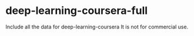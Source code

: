 # deep-learning-coursera-full
Include all the data for deep-learning-coursera
It is not for commercial use.
